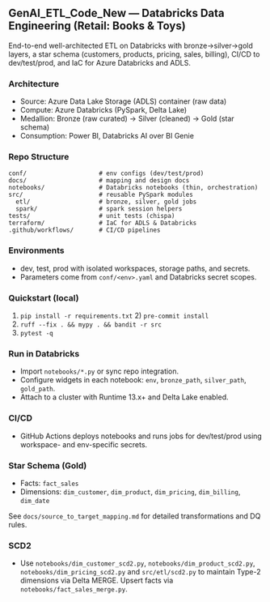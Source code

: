 ## GenAI_ETL_Code_New — Databricks Data Engineering (Retail: Books & Toys)

End-to-end well-architected ETL on Databricks with bronze→silver→gold layers, a star schema (customers, products, pricing, sales, billing), CI/CD to dev/test/prod, and IaC for Azure Databricks and ADLS.

### Architecture
- Source: Azure Data Lake Storage (ADLS) container (raw data)
- Compute: Azure Databricks (PySpark, Delta Lake)
- Medallion: Bronze (raw curated) → Silver (cleaned) → Gold (star schema)
- Consumption: Power BI, Databricks AI over BI Genie

### Repo Structure
```
conf/                    # env configs (dev/test/prod)
docs/                    # mapping and design docs
notebooks/               # Databricks notebooks (thin, orchestration)
src/                     # reusable PySpark modules
  etl/                   # bronze, silver, gold jobs
  spark/                 # spark session helpers
tests/                   # unit tests (chispa)
terraform/               # IaC for ADLS & Databricks
.github/workflows/       # CI/CD pipelines
```

### Environments
- dev, test, prod with isolated workspaces, storage paths, and secrets.
- Parameters come from `conf/<env>.yaml` and Databricks secret scopes.

### Quickstart (local)
1) `pip install -r requirements.txt`  2) `pre-commit install`
3) `ruff --fix . && mypy . && bandit -r src`
4) `pytest -q`

### Run in Databricks
- Import `notebooks/*.py` or sync repo integration.
- Configure widgets in each notebook: `env`, `bronze_path`, `silver_path`, `gold_path`.
- Attach to a cluster with Runtime 13.x+ and Delta Lake enabled.

### CI/CD
- GitHub Actions deploys notebooks and runs jobs for dev/test/prod using workspace- and env-specific secrets.

### Star Schema (Gold)
- Facts: `fact_sales`
- Dimensions: `dim_customer`, `dim_product`, `dim_pricing`, `dim_billing`, `dim_date`

See `docs/source_to_target_mapping.md` for detailed transformations and DQ rules.

### SCD2
- Use `notebooks/dim_customer_scd2.py`, `notebooks/dim_product_scd2.py`, `notebooks/dim_pricing_scd2.py` and `src/etl/scd2.py` to maintain Type-2 dimensions via Delta MERGE. Upsert facts via `notebooks/fact_sales_merge.py`.

